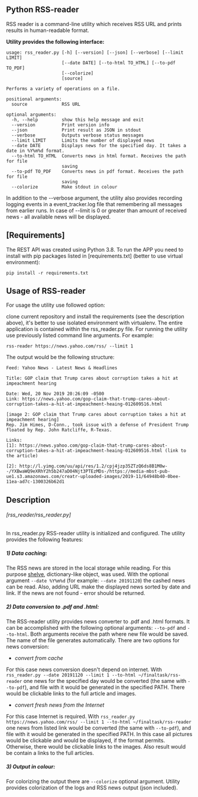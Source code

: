 ## Python RSS-reader

RSS reader is a command-line utility which receives RSS URL and prints results in human-readable format.

**Utility provides the following interface:**

```
usage: rss_reader.py [-h] [--version] [--json] [--verbose] [--limit LIMIT]
                     [--date DATE] [--to-html TO_HTML] [--to-pdf TO_PDF]
                     [--colorize]
                     [source]

Performs a variety of operations on a file.

positional arguments:
  source             RSS URL

optional arguments:
  -h, --help         show this help message and exit
  --version          Print version info
  --json             Print result as JSON in stdout
  --verbose          Outputs verbose status messages
  --limit LIMIT      Limits the number of displayed news
  --date DATE        Displays news for the specified day. It takes a date in %Y%m%d format.
  --to-html TO_HTML  Converts news in html format. Receives the path for file
                     saving
  --to-pdf TO_PDF    Converts news in pdf format. Receives the path for file
                     saving
  --colorize         Make stdout in colour
```

In addition to the --verbose argument, the utility also provides recording logging events in a event_tracker.log file that remembering all messages from earlier runs.
In case of --limit is 0 or greater than amount of received news - all available news will be displayed.



## [Requirements]

The REST API was created using Python 3.8. To run the APP you need to install with pip packages listed in [requirements.txt]
(better to use virtual environment):

```
pip install -r requirements.txt
```



## Usage of RSS-reader

For usage the utility use followed option:

clone current repository and install the requirements (see the description above), it's better to use isolated environment with virtualenv. 
The entire application is contained within the rss_reader.py file. For running the utility use previously listed command line arguments. For example:

```
rss-reader https://news.yahoo.com/rss/ --limit 1
```

The output would be the following structure:

```
Feed: Yahoo News - Latest News & Headlines

Title: GOP claim that Trump cares about corruption takes a hit at impeachment hearing

Date: Wed, 20 Nov 2019 20:26:09 -0500
Link: https://news.yahoo.com/gop-claim-that-trump-cares-about-corruption-takes-a-hit-at-impeachment-heaing-012609516.html

[image 2: GOP claim that Trump cares about corruption takes a hit at impeachment hearing]
Rep. Jim Himes, D-Conn., took issue with a defense of President Trump floated by Rep. John Ratcliffe, R-Texas.

Links:
[1]: https://news.yahoo.com/gop-claim-that-trump-cares-about-corruption-takes-a-hit-at-impeachment-heaing-012609516.html (link to the article)

[2]: http://l.yimg.com/uu/api/res/1.2/cpj4jzp35ZTzQ6ds8B1M0w--/YXBwaWQ9eXRhY2h5b247aD04Njt3PTEzMDs-/https://media-mbst-pub-ue1.s3.amazonaws.com/creatr-uploaded-images/2019-11/64948b40-0bee-11ea-ad7c-1300326b62d1
```



## Description

###### [rss_reader/rss_reader.py]

In rss_reader.py RSS-reader utility is initialized and configured. The utility provides the following features:

##### 1) *Data caching:*

The RSS news are stored in the local storage while reading. For this purpose [shelve](https://docs.python.org/3/library/shelve.html), dictionary-like object, was used.
With the optional argument ```--date %Y%m%d``` (for example: ```--date 20191120```) the cashed news can be read. Also, adding URL make the displayed news sorted by date and link. 
If the news are not found - error should be returned.

##### 2) *Data conversion to .pdf and .html:*

The RSS-reader utility provides news converter to .pdf and .html formats. It can be accomplished with the following optional arguments: ```--to-pdf``` and ```--to-html```.
Both arguments receive the path where new file would be saved. The name of the file generates automatically.
There are two options for news conversion:

- *convert from cache*

For this case news conversion doesn't depend on internet. With ```rss_reader.py --date 20191120 --limit 1 --to-html ~/finaltask/rss-reader``` one news for the specified day would be converted (the same with ```--to-pdf```), and file with it would be generated in the specified PATH.
There would be clickable links to the full article and images.

- *convert fresh news from the Internet*

For this case Internet is required. With ```rss_reader.py https://news.yahoo.com/rss/ --limit 1 --to-html ~/finaltask/rss-reader``` one news from listed link would be converted (the same with ```--to-pdf```), and file with it would be generated in the specified PATH.
In this case all pictures would be clickable and would be displayed, if the format permits. Otherwise, there would be clickable links to the images. Also result would be contain a links to the full articles.

##### 3) *Output in colour:*

For colorizing the output there are ```--colorize``` optional argument. Utility provides colorization of the logs and RSS news output (json included).